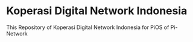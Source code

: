# Koperasi Digital Network Indonesia
This Repository of Koperasi Digital Network Indonesia for PiOS of Pi-Network
